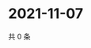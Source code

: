 # 2021-11-07

共 0 条

<!-- BEGIN WEIBO -->
<!-- 最后更新时间 Sun Nov 07 2021 13:00:47 GMT+0800 (China Standard Time) -->

<!-- END WEIBO -->
